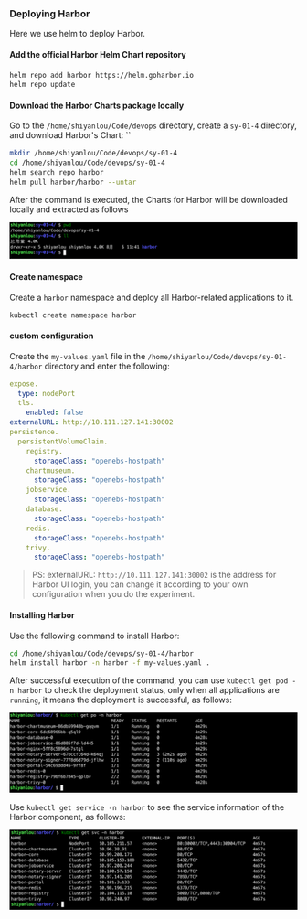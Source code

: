 ### Deploying Harbor

Here we use helm to deploy Harbor.

#### Add the official Harbor Helm Chart repository

```bash
helm repo add harbor https://helm.goharbor.io
helm repo update
```

#### Download the Harbor Charts package locally

Go to the `/home/shiyanlou/Code/devops` directory, create a `sy-01-4` directory, and download Harbor's Chart: ``

```bash
mkdir /home/shiyanlou/Code/devops/sy-01-4
cd /home/shiyanlou/Code/devops/sy-01-4
helm search repo harbor
helm pull harbor/harbor --untar
```

After the command is executed, the Charts for Harbor will be downloaded locally and extracted as follows

![图片描述](assets/lab-deploying-and-using-harbor-in-kubernetes-2-0.png)

#### Create namespace

Create a `harbor` namespace and deploy all Harbor-related applications to it.

```bash
kubectl create namespace harbor
```

#### custom configuration

Create the `my-values.yaml` file in the `/home/shiyanlou/Code/devops/sy-01-4/harbor` directory and enter the following:

```yaml
expose.
  type: nodePort
  tls.
    enabled: false
externalURL: http://10.111.127.141:30002
persistence.
  persistentVolumeClaim.
    registry.
      storageClass: "openebs-hostpath"
    chartmuseum.
      storageClass: "openebs-hostpath"
    jobservice.
      storageClass: "openebs-hostpath"
    database.
      storageClass: "openebs-hostpath"
    redis.
      storageClass: "openebs-hostpath"
    trivy.
      storageClass: "openebs-hostpath"
```

> PS: externalURL: `http://10.111.127.141:30002` is the address for Harbor UI login, you can change it according to your own configuration when you do the experiment.

#### Installing Harbor

Use the following command to install Harbor:

```bash
cd /home/shiyanlou/Code/devops/sy-01-4/harbor
helm install harbor -n harbor -f my-values.yaml .
```

After successful execution of the command, you can use `kubectl get pod -n harbor` to check the deployment status, only when all applications are `running`, it means the deployment is successful, as follows:

![图片描述](assets/lab-deploying-and-using-harbor-in-kubernetes-2-1.png)

Use `kubectl get service -n harbor` to see the service information of the Harbor component, as follows:

![图片描述](assets/lab-deploying-and-using-harbor-in-kubernetes-2-2.png)
